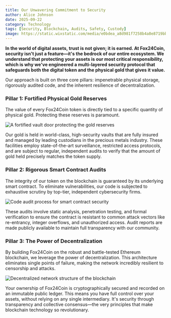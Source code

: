 ```yaml
---
title: Our Unwavering Commitment to Security
author: Alice Johnson
date: 2025-09-22
category: Technology
tags: [Security, Blockchain, Audits, Safety, Custody]
image: https://static.wixstatic.com/media/e0bdea_a8d981f7258b4a8e8719bb470c31f286~mv2.png
---
```


**In the world of digital assets, trust is not given; it is earned. At Fox24Coin, security isn't just a feature—it's the bedrock of our entire ecosystem. We understand that protecting your assets is our most critical responsibility, which is why we've engineered a multi-layered security protocol that safeguards both the digital token and the physical gold that gives it value.**

Our approach is built on three core pillars: impenetrable physical storage, rigorously audited code, and the inherent resilience of decentralization.

### Pillar 1: Fortified Physical Gold Reserves

The value of every Fox24Coin token is directly tied to a specific quantity of physical gold. Protecting these reserves is paramount.

![A fortified vault door protecting the gold reserves](https://static.wixstatic.com/media/e0bdea_a8d981f7258b4a8e8719bb470c31f286~mv2.png)

Our gold is held in world-class, high-security vaults that are fully insured and managed by leading custodians in the precious metals industry. These facilities employ state-of-the-art surveillance, restricted access protocols, and are subject to regular, independent audits to verify that the amount of gold held precisely matches the token supply.

### Pillar 2: Rigorous Smart Contract Audits

The integrity of our token on the blockchain is guaranteed by its underlying smart contract. To eliminate vulnerabilities, our code is subjected to exhaustive scrutiny by top-tier, independent cybersecurity firms.

![Code audit process for smart contract security](https://static.wixstatic.com/media/e0bdea_3f19cb427cc247819c29450315e2d196~mv2.png)

These audits involve static analysis, penetration testing, and formal verification to ensure the contract is resistant to common attack vectors like re-entrancy, integer overflows, and unauthorized access. Audit reports are made publicly available to maintain full transparency with our community.

### Pillar 3: The Power of Decentralization

By building Fox24Coin on the robust and battle-tested Ethereum blockchain, we leverage the power of decentralization. This architecture eliminates single points of failure, making the network incredibly resilient to censorship and attacks.

![Decentralized network structure of the blockchain](https://static.wixstatic.com/media/e0bdea_3d2a6bc6d37b44fe8e09f05884ebc0ef~mv2.png)

Your ownership of Fox24Coin is cryptographically secured and recorded on an immutable public ledger. This means you have full control over your assets, without relying on any single intermediary. It's security through transparency and collective consensus—the very principles that make blockchain technology so revolutionary.